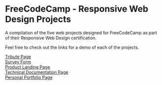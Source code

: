# FreeCodeCamp - Responsive Web Design Projects

A compilation of the five web projects designed for FreeCodeCamp as part of their Responsive Web Design certification.

Feel free to check out the links for a demo of each of the projects.

[Tribute Page](https://maryanne-mozart-tribute.netlify.app/)  
[Survey Form](https://maryanne-surveyform.netlify.app/)  
[Product Landing Page](https://maryanneproductdemo.netlify.app/)  
[Technical Documentation Page](https://maryannetechdocumentation.netlify.app/)  
[Personal Portfolio Page](https://maryanne-personal-portfolio.netlify.app/)